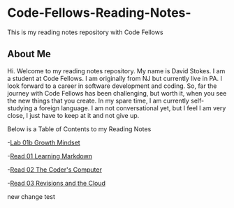 # Code-Fellows-Reading-Notes-

This is my reading notes repository with Code Fellows

## About Me

Hi. Welcome to my reading notes repository.  My name is David Stokes. I am a student at Code Fellows. I am originally from NJ but currently live in PA. I look forward to a career in software development and coding. So, far the journey with Code Fellows has been challenging, but worth it, when you see the new things that you create. In my spare time, I am currently self-studying a foreign language. I am not conversational yet, but I feel I am very close, I just have to keep at it and not give up. 

Below is a Table of Contents to my Reading Notes

-[Lab 01b Growth Mindset](growthmindset.md)

-[Read 01 Learning Markdown](learningmarkdown.md)

-[Read 02 The Coder's Computer](thecoderscomputer.md)

-[Read 03 Revisions and the Cloud](revisionsandthecloud.md)

new change test